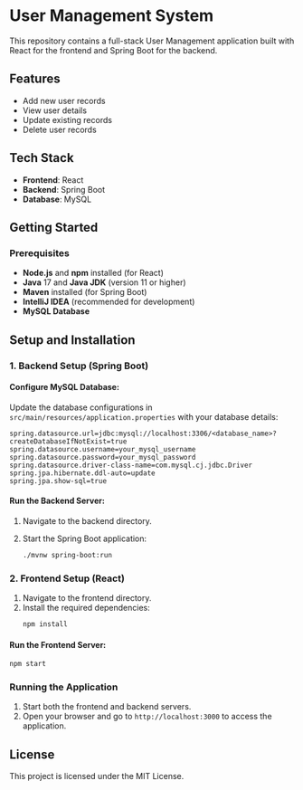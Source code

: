 # User Management System

This repository contains a full-stack User Management application built with React for the frontend and Spring Boot for the backend.

## Features

- Add new user records
- View user details
- Update existing records
- Delete user records

## Tech Stack

- **Frontend**: React
- **Backend**: Spring Boot
- **Database**: MySQL

## Getting Started

### Prerequisites

- **Node.js** and **npm** installed (for React)
- **Java** 17 and **Java JDK** (version 11 or higher)
- **Maven** installed (for Spring Boot)
- **IntelliJ IDEA** (recommended for development)
- **MySQL Database**

## Setup and Installation

### 1. Backend Setup (Spring Boot)

#### Configure MySQL Database:

Update the database configurations in `src/main/resources/application.properties` with your database details:

```properties
spring.datasource.url=jdbc:mysql://localhost:3306/<database_name>?createDatabaseIfNotExist=true
spring.datasource.username=your_mysql_username
spring.datasource.password=your_mysql_password
spring.datasource.driver-class-name=com.mysql.cj.jdbc.Driver
spring.jpa.hibernate.ddl-auto=update
spring.jpa.show-sql=true
```

#### Run the Backend Server:

1. Navigate to the backend directory.
2. Start the Spring Boot application:

   ```bash
   ./mvnw spring-boot:run
   ```

### 2. Frontend Setup (React)

1. Navigate to the frontend directory.
2. Install the required dependencies:
     ```bash
     npm install
     ```

#### Run the Frontend Server:
   ```bash
   npm start
   ```

### Running the Application

1. Start both the frontend and backend servers.
2. Open your browser and go to `http://localhost:3000` to access the application.

## License

This project is licensed under the MIT License.
